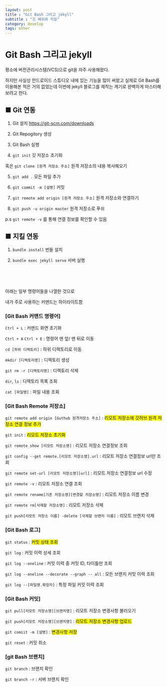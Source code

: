 ```yaml
---
layout: post
title : "Git Bash 그리고 jekyll"
subtitle : "깃 배쉬와 지킬"
category: develop
tags: other
---
```


# Git Bash 그리고 jekyll

평소에 버전관리시스템(VCS)으로 git을 자주 사용해왔다.  

하지만 사실상 안드로이드 스튜디오 내에 있는 기능을 많이 써왔고 실제로 Git Bash를 이용해본 적은 거의 없었는데 이번에 jekyll 블로그를 제작는 계기로 완벽하게 마스터해보려고 한다.



## ■ Git 연동

1) Git 설치 https://git-scm.com/downloads

2) Git Repogitory 생성

3)  Git Bash 실행

4)  `git init` 깃 저장소 초기화

혹은 `git clone [원격 저장소 주소]` 원격 저장소의 내용 복사해오기

5)  `git add .` 모든 파일 추가

6) `git commit -m [설명]` 커밋

7) `git remote add origin [원격 저장소 주소]` 원격 저장소와 연결하기

8) `git push -u origin master` 원격 저장소로 푸쉬

p.s `git remote -v` 를 통해 연결 정보를 확인할 수 있음

## ■ 지킬 연동

1) `bundle install` 번들 설치

2) `bundle exec jekyll serve` 서버 실행 

<br>

<br>

<br>

아래는 일부 명령어들을 나열한 것으로

내가 주로 사용하는 커맨드는 하이라이트함

### [Git Bash 커맨드 명령어]

`Ctrl + L` : 커맨드 화면 초기화

`Ctrl + A` `Ctrl + E` : 명령어 맨 앞/ 맨 뒤로 이동

`cd [하위 디렉토리]` : 하위 디렉토리로 이동

`mkdir [디렉토리명]` : 디렉토리 생성

`git rm -r [디렉토리명]` : 디렉토리 삭제

`dir`, `ls` : 디렉토리 목록 조회

`cat [파일명]` : 파일 내용 조회

### [Git Bash Remote 저장소]

`git remote add origin [Guthub 원격저장소 주소]` : <span style="background:yellow">리모트 저장소에 깃허브 원격 저장소 연결 정보 추가</span>

`git init` : <span style="background:yellow">리모트 저장소 초기화</span>

`git remote show [리모트 저장소명]` : 리모트 저장소 연결정보 조회

`git config --get remote.[리모트 저장소명].url` : 리모트 저장소 연결정보 url만 조회

`git remote set-url [리모트 저장소명][url]` : 리모트 저장소 연결정보 url 수정

`git remote -v` : 리모트 저장소 연결 조회

`git remote rename[기존 저장소명][변경할 저장소명]` : 리모트 저장소 이름 변경

`git remote rm[삭제할 저장소명]` : 리모트 저장소 삭제

`git push[리모트 저장소 이름] -delete [삭제할 브랜치 이름]` : 리모트 브랜치 삭제

### [Git Bash 로그]

`git status` : <span style="background:yellow">커밋 상태 조회</span>

`git log` : 커밋 이력 상세 조회

`git log --oneline` : 커밋 이력 중 커밋 ID, 타이틀만 조회

`git log --oneline --decorate --graph -- all` : 모든 브랜치 커밋 이력 조회

`git log --[파일명.확장자]` : 특정 파일 커밋 이력 조회

### [Git Bash 커밋]

`git pull[리모트 저장소명][브랜치명]` :  리모트 저장소 변경사항 불러오기

`git push[리모트 저장소명][브랜치명]` : <span style="background:yellow">리모트 저장소 변경사항 업로드</span>

`git comiit -m [설명]` : <span style="background:yellow">변경사항 저장</span>

`git reset` : 커밋 취소

### [git Bash 브랜치]

`git branch` : 브랜치 확인

`git branch -r` : 서버 브랜치 확인